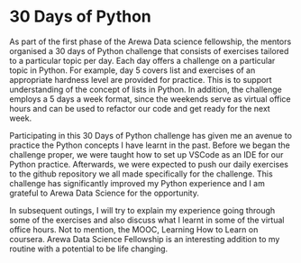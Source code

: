 # 30 Days of Python
As part of the first phase of the Arewa Data science fellowship, the mentors organised a 30 days of Python challenge that consists of exercises tailored to a particular topic per day. Each day offers a challenge on a particular topic in Python. For example, day 5 covers list and exercises of an appropriate hardness level are provided for practice. This is to support understanding of the concept of lists in Python. In addition, the challenge employs a 5 days a week format, since the weekends serve as virtual office hours and can be used to refactor our code and get ready for the next week.

Participating in this 30 Days of Python challenge has given me an avenue to practice the Python concepts I have learnt in the past. Before we began the challenge proper, we were taught how to set up VSCode as an IDE for our Python practice. Afterwards, we were expected to push our daily exercises to the github repository we all made specifically for the challenge. This challenge has significantly improved my Python experience and I am grateful to Arewa Data Science for the opportunity. 

In subsequent outings, I will try to explain my experience going through some of the exercises and also discuss what I learnt in some of the virtual office hours. Not to mention, the MOOC, Learning How to Learn on coursera. Arewa Data Science Fellowship is an interesting addition to my routine with a potential to be life changing. 
